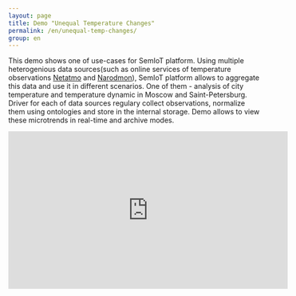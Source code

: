 ```yaml
---
layout: page
title: Demo "Unequal Temperature Changes"
permalink: /en/unequal-temp-changes/
group: en
---
```


This demo shows one of use-cases for SemIoT platform. Using multiple heterogenious data sources(such as online services of temperature observations [Netatmo](https://www.netatmo.com/) and [Narodmon](http://narodmon.ru/)), SemIoT platform allows to aggregate this data and use it in different scenarios. One of them - analysis of city temperature and temperature dynamic in Moscow and Saint-Petersburg. Driver for each of data sources regulary collect observations, normalize them using ontologies and store in the internal storage. Demo allows to view these microtrends in real-time and archive modes.

<iframe width="560" height="315" src="https://www.youtube.com/embed/gnYTfri89HY?hl=en&cc_lang_pref=en&cc_load_policy=1" frameborder="0" allowfullscreen></iframe>